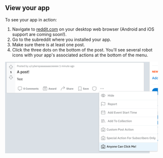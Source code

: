 ## View your app

To see your app in action:

1. Navigate to [reddit.com](https://www.reddit.com) on your desktop web browser (Android and iOS support are coming soon!).
2. Go to the subreddit where you installed your app.
3. Make sure there is at least one post.
4. Click the three dots on the bottom of the post. You'll see several robot icons with your app's associated actions at the bottom of the menu.

![qs complete](./assets/qs_complete.png)
